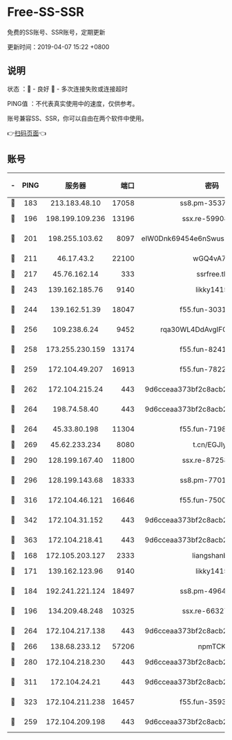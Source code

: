 # Free-SS-SSR

免费的SS账号、SSR账号，定期更新

更新时间：2019-04-07 15:22 +0800

## 说明

状态     ：🙂 - 良好 🙁 - 多次连接失败或连接超时

PING值   ：不代表真实使用中的速度，仅供参考。

账号兼容SS、SSR，你可以自由在两个软件中使用。

👉[扫码页面](https://liesauer.github.io/Free-SS-SSR/)👈

## 账号

|-|PING|服务器|端口|密码|加密方式|区域|
|:----:|:----:|:-----:|-----:|:----:|:----:|:----:|
|🙂|183|213.183.48.10|17058|ss8.pm-35372165|rc4-md5|RU|
|🙂|196|198.199.109.236|13196|ssx.re-59908217|aes-256-cfb|US|
|🙂|201|198.255.103.62|8097|eIW0Dnk69454e6nSwuspv9DmS201tQ0D|aes-256-cfb|US|
|🙂|211|46.17.43.2|22100|wGQ4vA7D|aes-256-gcm|RU|
|🙂|217|45.76.162.14|333|ssrfree.tk|rc4|SG|
|🙂|243|139.162.185.76|9140|likky1415|aes-256-cfb|DE|
|🙂|244|139.162.51.39|18047|f55.fun-30318909|aes-256-cfb|SG|
|🙂|256|109.238.6.24|9452|rqa30WL4DdAvgIFG6Fs3znzTa|aes-256-cfb|FR|
|🙂|258|173.255.230.159|13174|f55.fun-82418787|aes-256-cfb|US|
|🙂|259|172.104.49.207|16913|f55.fun-78222028|aes-256-cfb|SG|
|🙂|262|172.104.215.24|443|9d6cceaa373bf2c8acb22e60b6a58be6|aes-256-cfb|US|
|🙂|264|198.74.58.40|443|9d6cceaa373bf2c8acb22e60b6a58be6|aes-256-cfb|US|
|🙂|264|45.33.80.198|11304|f55.fun-71989148|aes-256-cfb|US|
|🙂|269|45.62.233.234|8080|t.cn/EGJIyrl|rc4-md5|CA|
|🙂|290|128.199.167.40|11800|ssx.re-87258490|aes-256-cfb|SG|
|🙂|296|128.199.143.68|18333|ss8.pm-77013643|aes-256-cfb|SG|
|🙂|316|172.104.46.121|16646|f55.fun-75001802|aes-256-cfb|SG|
|🙂|342|172.104.31.152|443|9d6cceaa373bf2c8acb22e60b6a58be6|aes-256-cfb|US|
|🙂|363|172.104.218.41|443|9d6cceaa373bf2c8acb22e60b6a58be6|aes-256-cfb|US|
|🙂|168|172.105.203.127|2333|liangshanbo|chacha20|JP|
|🙂|171|139.162.123.96|9140|likky1415|aes-256-cfb|JP|
|🙂|184|192.241.221.124|18497|ss8.pm-49648678|aes-256-cfb|US|
|🙂|196|134.209.48.248|10325|ssx.re-66327199|aes-256-cfb|US|
|🙂|264|172.104.217.138|443|9d6cceaa373bf2c8acb22e60b6a58be6|aes-256-cfb|US|
|🙂|266|138.68.233.12|57206|npmTCK|rc4-md5|US|
|🙂|280|172.104.218.230|443|9d6cceaa373bf2c8acb22e60b6a58be6|aes-256-cfb|US|
|🙂|311|172.104.24.21|443|9d6cceaa373bf2c8acb22e60b6a58be6|aes-256-cfb|US|
|🙂|323|172.104.211.238|16457|f55.fun-35934651|aes-256-cfb|US|
|🙁|259|172.104.209.198|443|9d6cceaa373bf2c8acb22e60b6a58be6|aes-256-cfb|US|
